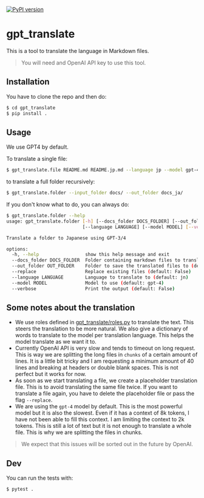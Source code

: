 [![PyPI version](https://badge.fury.io/py/termgpt.svg)](https://badge.fury.io/py/termgpt)

# gpt_translate


This is a tool to translate the language in Markdown files.

> You will need and OpenAI API key to use this tool.

## Installation
You have to clone the repo and then do:

```bash
$ cd gpt_translate
$ pip install .
```
## Usage

We use GPT4 by default.

To translate a single file:

```bash
$ gpt_translate.file README.md README.jp.md --language jp --model gpt-4
```

to translate a full folder recursively:

```bash
$ gpt_translate.folder --input_folder docs/ --out_folder docs_ja/
```
If you don't know what to do, you can always do:

```bash
$ gpt_translate.folder --help
usage: gpt_translate.folder [-h] [--docs_folder DOCS_FOLDER] [--out_folder OUT_FOLDER] [--replace]
                            [--language LANGUAGE] [--model MODEL] [--verbose]

Translate a folder to Japanese using GPT-3/4

options:
  -h, --help                 show this help message and exit
  --docs_folder DOCS_FOLDER  Folder containing markdown files to translate (default: docs)
  --out_folder OUT_FOLDER    Folder to save the translated files to (default: docs_jpn)
  --replace                  Replace existing files (default: False)
  --language LANGUAGE        Language to translate to (default: jn)
  --model MODEL              Model to use (default: gpt-4)
  --verbose                  Print the output (default: False)
```
## Some notes about the translation

- We use roles defined in [gpt_translate/roles.py](gpt_translate/roles.py) to translate the text. This steers the translation to be more natural. We also give a dictionary of words to translate to the model per translation language. This helps the model translate as we want it to.
- Currently OpenAI API is very slow and tends to timeout on long request. This is way we are splitting the long files in `chunks` of a certain amount of lines. It is a little bit tricky and I am requesting a minimum amount of 40 lines and breaking at headers or double blank spaces. This is not perfect but it works for now.
- As soon as we start translating a file, we create a placeholder translation file. This is to avoid translating the same file twice. If you want to translate a file again, you have to delete the placeholder file or pass the flag `--replace`.
- We are using the `gpt-4` model by default. This is the most powerful model but it is also the slowest. Even if it has a context of 8k tokens, I have not been able to fill this context. I am limiting the context to 2k tokens. This is still a lot of text but it is not enough to translate a whole file. This is why we are splitting the files in chunks. 
> We expect that this issues will be sorted out in the future by OpenAI. 

## Dev

You can run the tests with:

```bash
$ pytest .
```